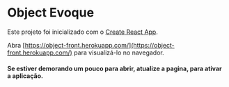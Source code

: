 # Object Evoque

Este projeto foi inicializado com o [Create React App](https://github.com/facebook/create-react-app).

Abra [https://object-front.herokuapp.com/](https://object-front.herokuapp.com/) para visualizá-lo no navegador.
#### Se estiver demorando um pouco para abrir, atualize a pagina, para ativar a aplicação.


